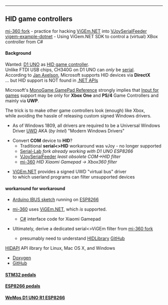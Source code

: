 
---
HID game controllers
---

[mi-360 fork](https://github.com/blekenbleu/mi-360) - practice for hacking [ViGEm.NET](https://github.com/ViGEm/ViGEm.NET) into [VJoySerialFeeder](https://github.com/Cleric-K/vJoySerialFeeder)  
[vigem-example-dotnet](https://github.com/kmcnaught/vigem-example-dotnet) - Using ViGem.NET SDK to control a (virtual) XBox controller from C#  

#### Background
Wanted: [D1 UNO](../Arduino/ESPDuino) as [HID game controller](../pedals/ESP8266).  
Unlike FTDI USB chips, CH340G on D1 UNO can *only* be
 [serial](https://github.com/Microsoft/Windows-universal-samples/tree/master/Samples/CustomSerialDeviceAccess).  
According to [Jan Axelson](http://janaxelson.com/hidpage.htm), Microsoft supports HID devices via **DirectX**  
... but HID support is NOT found in [.NET APIs](https://docs.microsoft.com/en-us/dotnet/api/index?view=netframework-4.7.2)  

Microsoft's [MonoGame GamePad Reference](https://docs.microsoft.com/en-us/xamarin/graphics-games/monogame/input)
 strongly implies that [Input for games](https://docs.microsoft.com/en-us/windows/uwp/gaming/input-for-games)
 support may be only for **Xbox One** and **PS/4** Game Controllers and mainly via **UWP**.  

The trick is to make other game controllers look (enough) like Xbox,  
while avoiding the hassle of releasing custom signed Windows drivers.
* As of Windows 1809, all drivers are required to be a Universal Windows Driver
  [UWD](https://docs.microsoft.com/en-us/windows-hardware/drivers/download-the-wdk)
  AKA (*by Intel*) "Modern Windows Drivers"  
- Convert **COM** device to **HID**?
  - Traditional __serial<>HID__ workaround was vJoy - no longer supported  
  - [Serial-Lab](Windows/SerialLab) *fork already working with D1 UNO ESP8266*
  - [VJoySerialFeeder](Arduino/VJoySerialFeeder) *least obsolete COM->HID filter*
  - [mi-360](Arduino/mi360) *HID Xiaomi Gamepad -> Xbox360 filter*  
* [ViGEm.NET](https://github.com/ViGEm/ViGEm.NET) provides a signed UWD "virtual bus" driver  
  to which userland programs can filter unsupported devices 

#### workaround for workaround
* [Arduino IBUS sketch](https://github.com/Cleric-K/vJoySerialFeeder/tree/master/Arduino/Joystick) running on [ESP8266](../pedals/ESP8266)
* [mi-360](https://github.com/blekenbleu/mi-360) uses [ViGEm.NET](https://github.com/ViGEm/ViGEm.NET), which *is* supported.
    * [C#](https://en.wikipedia.org/wiki/C_Sharp_(programming_language)) interface code for Xiaomi Gamepad
* Ultimately, derive a dedicated serial<>ViGEm filter from [mi-360 fork](../Arduino/mi360)  

    * presumably need to understand [HIDLibrary](https://www.nuget.org/packages/HidLibrary/) [GitHub](https://github.com/mikeobrien/HidLibrary)

[HIDAPI](http://www.signal11.us/oss/hidapi/) API ilbrary for Linux, Mac OS X, and Windows
* [Doxygen](http://www.signal11.us/oss/hidapi/hidapi/doxygen/html/group__API.html)
* [GitHub](https://github.com/signal11/hidapi)

#### [STM32 pedals](../pedals/STM32)
#### [ESP8266 pedals](../pedals/ESP8266) 
#### [WeMos D1 UNO R1 ESP8266](../Arduino/ESPDuino)
